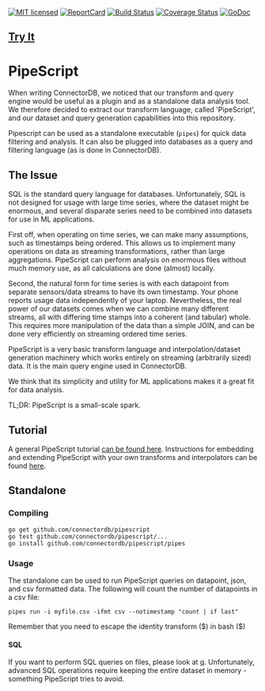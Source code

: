 [![MIT licensed](https://img.shields.io/badge/license-MIT-blue.svg)](https://github.com/connectordb/pipescript/blob/master/LICENSE)
[![ReportCard](https://goreportcard.com/badge/connectordb/pipescript)](https://goreportcard.com/report/connectordb/pipescript)
[![Build Status](https://travis-ci.org/connectordb/pipescript.svg)](https://travis-ci.org/connectordb/pipescript)
[![Coverage Status](https://coveralls.io/repos/connectordb/pipescript/badge.svg?branch=master&service=github)](https://coveralls.io/github/connectordb/pipescript?branch=master)
[![GoDoc](https://godoc.org/github.com/connectordb/pipescript?status.svg)](http://godoc.org/github.com/connectordb/pipescript)

##  [Try It](https://connectordb.io/pipescript)



# PipeScript

When writing ConnectorDB, we noticed that our transform and query engine would be useful as a
plugin and as a standalone data analysis tool. We therefore decided to extract our transform language, called 'PipeScript', and our
dataset and query generation capabilities into this repository.

Pipescript can be used as a standalone executable (`pipes`) for quick data filtering and analysis. It can also be plugged into databases
as a query and filtering language (as is done in ConnectorDB).

## The Issue

SQL is the standard query language for databases. Unfortunately, SQL is not designed for usage with large time series, where the dataset might be enormous, and several disparate series need to be combined into datasets for use in ML applications.

First off, when operating on time series, we can make many assumptions, such as timestamps being ordered. This allows us to implement many operations on data as streaming transformations, rather than large aggregations. PipeScript can perform analysis on enormous files without much memory use, as all calculations are done (almost) locally.

Second, the natural form for time series is with each datapoint from separate sensors/data streams to have its own timestamp. Your phone reports usage data independently of your laptop. Nevertheless, the real power of our datasets comes when we can combine many different streams, all with differing time stamps into a coherent (and tabular) whole. This requires more manipulation of the data than a simple JOIN, and can be done very efficiently on streaming ordered time series.

PipeScript is a very basic transform language and interpolation/dataset generation machinery which works entirely on streaming (arbitrarily sized) data. It is the main query engine used in ConnectorDB.

We think that its simplicity and utility for ML applications makes it a great fit for data analysis.

TL;DR: PipeScript is a small-scale spark.

## Tutorial

A general PipeScript tutorial [can be found here](https://connectordb.io/pipescript/docs/basics.html).
Instructions for embedding and extending PipeScript with your own transforms and interpolators can be found [here](https://connectordb.io/pipescript/docs/embedding.html).

## Standalone

### Compiling

```
go get github.com/connectordb/pipescript
go test github.com/connectordb/pipescript/...
go install github.com/connectordb/pipescript/pipes
```

### Usage

The standalone can be used to run PipeScript queries on datapoint, json, and csv formatted data. The following will count the number of datapoints in a csv file:

```
pipes run -i myfile.csv -ifmt csv --notimestamp "count | if last"
```

Remember that you need to escape the identity transform ($) in bash (\$)

#### SQL
If you want to perform SQL queries on files, please look at [q](https://github.com/harelba/q).
Unfortunately, advanced SQL operations require keeping the entire dataset in memory - something PipeScript tries to avoid.
